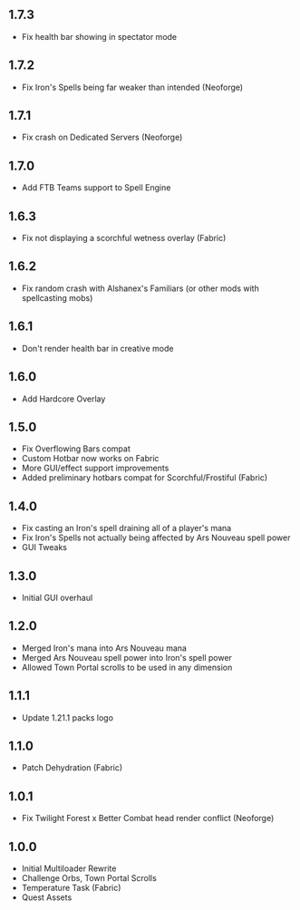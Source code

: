 ## 1.7.3
- Fix health bar showing in spectator mode

## 1.7.2
- Fix Iron's Spells being far weaker than intended (Neoforge)

## 1.7.1
- Fix crash on Dedicated Servers (Neoforge)

## 1.7.0
- Add FTB Teams support to Spell Engine

## 1.6.3
- Fix not displaying a scorchful wetness overlay (Fabric)

## 1.6.2
- Fix random crash with Alshanex's Familiars (or other mods with spellcasting mobs)

## 1.6.1
- Don't render health bar in creative mode

## 1.6.0
- Add Hardcore Overlay

## 1.5.0
- Fix Overflowing Bars compat
- Custom Hotbar now works on Fabric
- More GUI/effect support improvements
- Added preliminary hotbars compat for Scorchful/Frostiful (Fabric)

## 1.4.0
- Fix casting an Iron's spell draining all of a player's mana
- Fix Iron's Spells not actually being affected by Ars Nouveau spell power
- GUI Tweaks

## 1.3.0
- Initial GUI overhaul

## 1.2.0
- Merged Iron's mana into Ars Nouveau mana
- Merged Ars Nouveau spell power into Iron's spell power
- Allowed Town Portal scrolls to be used in any dimension

## 1.1.1
- Update 1.21.1 packs logo

## 1.1.0
- Patch Dehydration (Fabric)

## 1.0.1
- Fix Twilight Forest x Better Combat head render conflict (Neoforge)

## 1.0.0
- Initial Multiloader Rewrite
- Challenge Orbs, Town Portal Scrolls
- Temperature Task (Fabric)
- Quest Assets